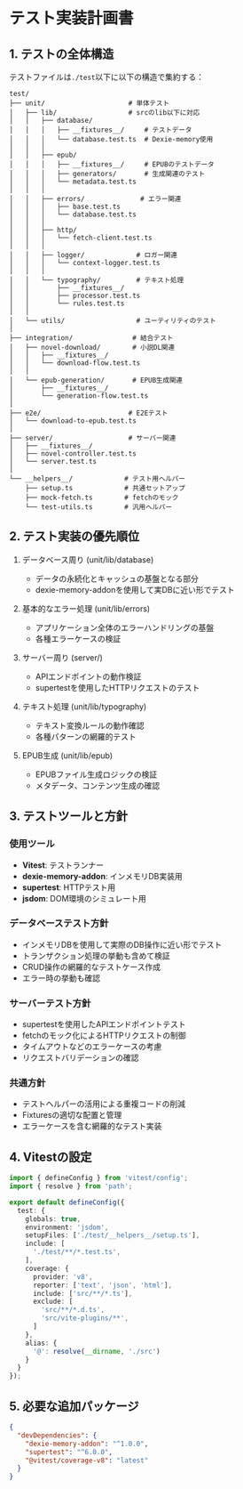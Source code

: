 # テスト実装計画書

## 1. テストの全体構造

テストファイルは`./test`以下に以下の構造で集約する：

```
test/
├── unit/                     # 単体テスト
│   ├── lib/                  # srcのlib以下に対応
│   │   ├── database/        
│   │   │   ├── __fixtures__/     # テストデータ
│   │   │   └── database.test.ts  # Dexie-memory使用
│   │   │
│   │   ├── epub/
│   │   │   ├── __fixtures__/     # EPUBのテストデータ
│   │   │   ├── generators/       # 生成関連のテスト
│   │   │   └── metadata.test.ts
│   │   │
│   │   ├── errors/              # エラー関連
│   │   │   ├── base.test.ts
│   │   │   └── database.test.ts
│   │   │
│   │   ├── http/
│   │   │   └── fetch-client.test.ts
│   │   │
│   │   ├── logger/             # ロガー関連
│   │   │   └── context-logger.test.ts
│   │   │
│   │   └── typography/         # テキスト処理
│   │       ├── __fixtures__/
│   │       ├── processor.test.ts
│   │       └── rules.test.ts
│   │
│   └── utils/                  # ユーティリティのテスト
│
├── integration/               # 結合テスト
│   ├── novel-download/        # 小説DL関連
│   │   ├── __fixtures__/
│   │   └── download-flow.test.ts
│   │
│   └── epub-generation/       # EPUB生成関連
│       ├── __fixtures__/
│       └── generation-flow.test.ts
│
├── e2e/                      # E2Eテスト
│   └── download-to-epub.test.ts
│
├── server/                   # サーバー関連
│   ├── __fixtures__/
│   ├── novel-controller.test.ts
│   └── server.test.ts
│
└── __helpers__/             # テスト用ヘルパー
    ├── setup.ts             # 共通セットアップ
    ├── mock-fetch.ts        # fetchのモック
    └── test-utils.ts        # 汎用ヘルパー
```

## 2. テスト実装の優先順位

1. データベース周り (unit/lib/database)
   - データの永続化とキャッシュの基盤となる部分
   - dexie-memory-addonを使用して実DBに近い形でテスト

2. 基本的なエラー処理 (unit/lib/errors)
   - アプリケーション全体のエラーハンドリングの基盤
   - 各種エラーケースの検証

3. サーバー周り (server/)
   - APIエンドポイントの動作検証
   - supertestを使用したHTTPリクエストのテスト

4. テキスト処理 (unit/lib/typography)
   - テキスト変換ルールの動作確認
   - 各種パターンの網羅的テスト

5. EPUB生成 (unit/lib/epub)
   - EPUBファイル生成ロジックの検証
   - メタデータ、コンテンツ生成の確認

## 3. テストツールと方針

### 使用ツール
- **Vitest**: テストランナー
- **dexie-memory-addon**: インメモリDB実装用
- **supertest**: HTTPテスト用
- **jsdom**: DOM環境のシミュレート用

### データベーステスト方針
- インメモリDBを使用して実際のDB操作に近い形でテスト
- トランザクション処理の挙動も含めて検証
- CRUD操作の網羅的なテストケース作成
- エラー時の挙動も確認

### サーバーテスト方針
- supertestを使用したAPIエンドポイントテスト
- fetchのモック化によるHTTPリクエストの制御
- タイムアウトなどのエラーケースの考慮
- リクエストバリデーションの確認

### 共通方針
- テストヘルパーの活用による重複コードの削減
- Fixturesの適切な配置と管理
- エラーケースを含む網羅的なテスト実装

## 4. Vitestの設定

```typescript
import { defineConfig } from 'vitest/config';
import { resolve } from 'path';

export default defineConfig({
  test: {
    globals: true,
    environment: 'jsdom',
    setupFiles: ['./test/__helpers__/setup.ts'],
    include: [
      './test/**/*.test.ts',
    ],
    coverage: {
      provider: 'v8',
      reporter: ['text', 'json', 'html'],
      include: ['src/**/*.ts'],
      exclude: [
        'src/**/*.d.ts',
        'src/vite-plugins/**',
      ]
    },
    alias: {
      '@': resolve(__dirname, './src')
    }
  }
});
```

## 5. 必要な追加パッケージ

```json
{
  "devDependencies": {
    "dexie-memory-addon": "^1.0.0",
    "supertest": "^6.0.0",
    "@vitest/coverage-v8": "latest"
  }
}
```
